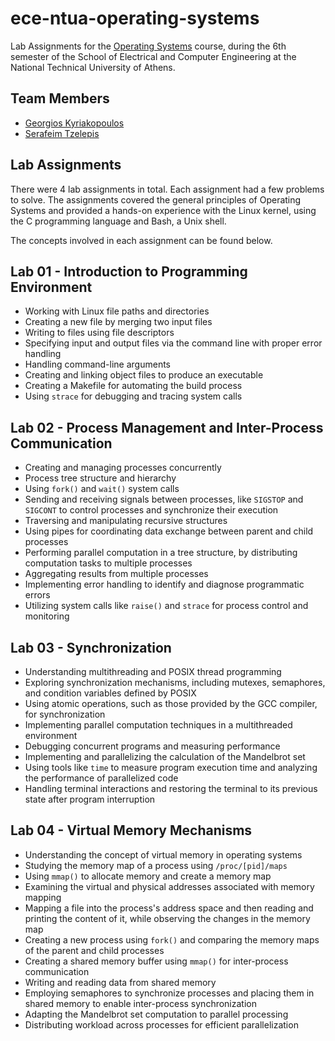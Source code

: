 # ece-ntua-operating-systems

Lab Assignments for the [Operating Systems](https://www.ece.ntua.gr/en/undergraduate/courses/3136) course, during the 6th semester of the School of Electrical and Computer Engineering at the National Technical University of Athens.

## Team Members

- [Georgios Kyriakopoulos](https://github.com/geokyr)
- [Serafeim Tzelepis](https://github.com/sertze)

## Lab Assignments

There were 4 lab assignments in total. Each assignment had a few problems to solve. The assignments covered the general principles of Operating Systems and provided a hands-on experience with the Linux kernel, using the C programming language and Bash, a Unix shell. 

The concepts involved in each assignment can be found below.

## Lab 01 - Introduction to Programming Environment

- Working with Linux file paths and directories
- Creating a new file by merging two input files
- Writing to files using file descriptors
- Specifying input and output files via the command line with proper error handling
- Handling command-line arguments
- Creating and linking object files to produce an executable
- Creating a Makefile for automating the build process
- Using `strace` for debugging and tracing system calls

## Lab 02 - Process Management and Inter-Process Communication

- Creating and managing processes concurrently
- Process tree structure and hierarchy
- Using `fork()` and `wait()` system calls
- Sending and receiving signals between processes, like `SIGSTOP` and `SIGCONT` to control processes and synchronize their execution
- Traversing and manipulating recursive structures
- Using pipes for coordinating data exchange between parent and child processes
- Performing parallel computation in a tree structure, by distributing computation tasks to multiple processes
- Aggregating results from multiple processes
- Implementing error handling to identify and diagnose programmatic errors
- Utilizing system calls like `raise()` and `strace` for process control and monitoring

## Lab 03 - Synchronization

- Understanding multithreading and POSIX thread programming
- Exploring synchronization mechanisms, including mutexes, semaphores, and condition variables defined by POSIX
- Using atomic operations, such as those provided by the GCC compiler, for synchronization
- Implementing parallel computation techniques in a multithreaded environment
- Debugging concurrent programs and measuring performance
- Implementing and parallelizing the calculation of the Mandelbrot set
- Using tools like `time` to measure program execution time and analyzing the performance of parallelized code
- Handling terminal interactions and restoring the terminal to its previous state after program interruption

## Lab 04 - Virtual Memory Mechanisms

- Understanding the concept of virtual memory in operating systems
- Studying the memory map of a process using `/proc/[pid]/maps`
- Using `mmap()` to allocate memory and create a memory map
- Examining the virtual and physical addresses associated with memory mapping
- Mapping a file into the process's address space and then reading and printing the content of it, while observing the changes in the memory map
- Creating a new process using `fork()` and comparing the memory maps of the parent and child processes
- Creating a shared memory buffer using `mmap()` for inter-process communication
- Writing and reading data from shared memory
- Employing semaphores to synchronize processes and placing them in shared memory to enable inter-process synchronization
- Adapting the Mandelbrot set computation to parallel processing
- Distributing workload across processes for efficient parallelization
